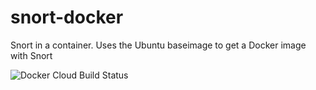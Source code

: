 # snort-docker
Snort in a container. Uses the Ubuntu baseimage to get a Docker image with Snort

![Docker Cloud Build Status](https://img.shields.io/docker/cloud/build/torbentee/snort-docker)
